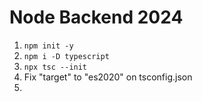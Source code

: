 # Node Backend 2024

1. `npm init -y`
2. `npm i -D typescript`
3. `npx tsc --init`
4. Fix "target" to "es2020" on tsconfig.json
5.
